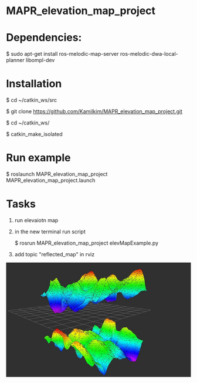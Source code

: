 # MAPR_elevation_map_project

# Dependencies:

$ sudo apt-get install ros-melodic-map-server ros-melodic-dwa-local-planner libompl-dev

# Installation

$ cd ~/catkin_ws/src

$ git clone https://github.com/Kamilkim/MAPR_elevation_map_project.git

$ cd ~/catkin_ws/

$ catkin_make_isolated

# Run example

$ roslaunch MAPR_elevation_map_project MAPR_elevation_map_project.launch

# Tasks

1. run elevaiotn map

2. in the new terminal run script 

    $ rosrun MAPR_elevation_map_project elevMapExample.py

3. add topic "reflected_map" in rviz

![Mapa](https://github.com/Kamilkim/MAPR_elevation_map_project/blob/master/doc/Elevation_map.JPG)
